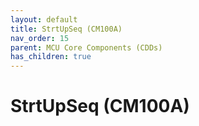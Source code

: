 ```yaml
---
layout: default
title: StrtUpSeq (CM100A)
nav_order: 15
parent: MCU Core Components (CDDs)
has_children: true
---
```

# StrtUpSeq (CM100A)
